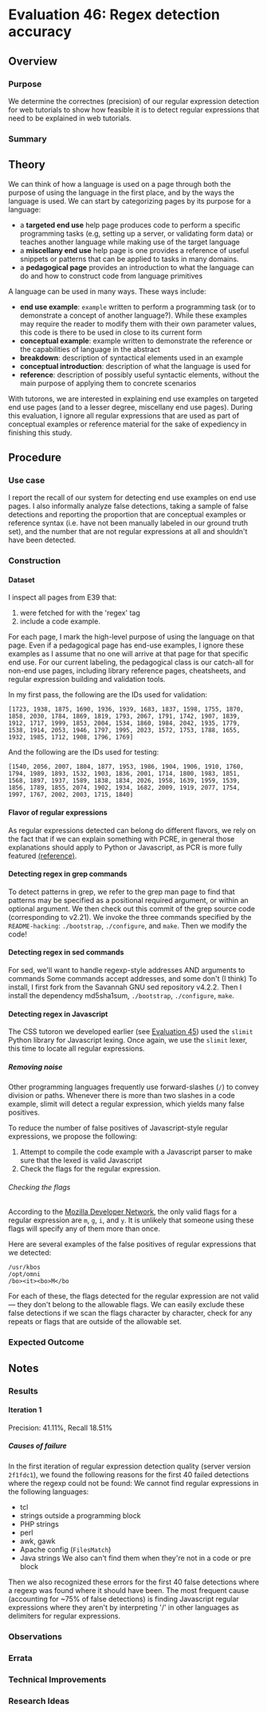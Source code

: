# Evaluation 46: Regex detection accuracy

## Overview

### Purpose

We determine the correctnes (precision) of our regular expression detection for web tutorials to show how feasible it is to detect regular expressions that need to be explained in web tutorials.

### Summary

## Theory

We can think of how a language is used on a page through both the purpose of using the language in the first place, and by the ways the language is used.  We can start by categorizing pages by its purpose for a language:
* a __targeted end use__ help page produces code to perform a specific programming tasks (e.g, setting up a server, or validating form data) or teaches another language while making use of the target language
* a __miscellany end use__ help page is one provides a reference of useful snippets or patterns that can be applied to tasks in many domains.
* a __pedagogical page__ provides an introduction to what the language can do and how to construct code from language primitives

A language can be used in many ways.  These ways include:

* __end use example__: `example` written to perform a programming task (or to demonstrate a concept of another language?).  While these examples may require the reader to modify them with their own parameter values, this code is there to be used in close to its current form
* __conceptual example__: example written to demonstrate the reference or the capabilities of language in the abstract
* __breakdown__: description of syntactical elements used in an example
* __conceptual introduction__: description of what the language is used for
* __reference__: description of possibly useful syntactic elements, without the main purpose of applying them to concrete scenarios

With tutorons, we are interested in explaining end use examples on targeted end use pages (and to a lesser degree, miscellany end use pages).  During this evaluation, I ignore all regular expressions that are used as part of conceptual examples or reference material for the sake of expediency in finishing this study.

## Procedure

### Use case

I report the recall of our system for detecting end use examples on end use pages.  I also informally analyze false detections, taking a sample of false detections and reporting the proportion that are conceptual examples or reference syntax (i.e. have not been manually labeled in our ground truth set), and the number that are not regular expressions at all and shouldn't have been detected.

### Construction

#### Dataset

I inspect all pages from E39 that:

1. were fetched for with the 'regex' tag
2. include a code example.

For each page, I mark the high-level purpose of using the language on that page.  Even if a pedagogical page has end-use examples, I ignore these examples as I assume that no one will arrive at that page for that specific end use.  For our current labeling, the pedagogical class is our catch-all for non-end use pages, including library reference pages, cheatsheets, and regular expression building and validation tools.

In my first pass, the following are the IDs used for validation:

    [1723, 1938, 1875, 1690, 1936, 1939, 1683, 1837, 1598, 1755, 1870, 1858, 2030, 1784, 1869, 1819, 1793, 2067, 1791, 1742, 1907, 1839, 1912, 1717, 1999, 1853, 2004, 1534, 1860, 1984, 2042, 1935, 1779, 1538, 1914, 2053, 1946, 1797, 1995, 2023, 1572, 1753, 1788, 1655, 1932, 1985, 1712, 1908, 1796, 1769]

And the following are the IDs used for testing:

    [1540, 2056, 2007, 1804, 1877, 1953, 1986, 1904, 1906, 1910, 1760, 1794, 1989, 1893, 1532, 1903, 1836, 2001, 1714, 1800, 1983, 1851, 1568, 1897, 1937, 1589, 1838, 1834, 2026, 1958, 1639, 1959, 1539, 1856, 1789, 1855, 2074, 1902, 1934, 1682, 2009, 1919, 2077, 1754, 1997, 1767, 2002, 2003, 1715, 1840]

#### Flavor of regular expressions

As regular expressions detected can belong do different flavors, we rely on the fact that if we can explain something with PCRE, in general those explanations should apply to Python or Javascript, as PCR is more fully featured [(reference)](https://web.archive.org/web/20120119201049/http://www.regular-expressions.info/refflavors.html).

#### Detecting regex in grep commands

To detect patterns in grep, we refer to the grep man page to find that patterns may be specified as a positional required argument, or within an optional argument.  We then check out this commit of the grep source code (corresponding to v2.21).  We invoke the three commands specified by the `README-hacking`: `./bootstrap`, `./configure`, and `make`.  Then we modify the code!

#### Detecting regex in sed commands

For sed, we'll want to handle regexp-style addresses AND arguments to commands
Some commands accept addresses, and some don't (I think)
To install, I first fork from the Savannah GNU sed repository v4.2.2.  Then I install the dependency md5sha1sum, `./bootstrap`, `./configure`, `make`.

#### Detecting regex in Javascript

The CSS tutoron we developed earlier (see [Evaluation 45](../eval/eval45)) used the `slimit` Python library for Javascript lexing.  Once again, we use the `slimit` lexer, this time to locate all regular expressions.

##### Removing noise

Other programming languages frequently use forward-slashes (`/`) to convey division or paths.  Whenever there is more than two slashes in a code example, slimit will detect a regular expression, which yields many false positives.

To reduce the number of false positives of Javascript-style regular expressions, we propose the following:

1. Attempt to compile the code example with a Javascript parser to make sure that the lexed is valid Javascript
2. Check the flags for the regular expression.

###### Checking the flags

According to the [Mozilla Developer Network](https://developer.mozilla.org/en-US/docs/Web/JavaScript/Reference/Global_Objects/RegExp), the only valid flags for a regular expression are `m`, `g`, `i`, and `y`.  It is unlikely that someone using these flags will specify any of them more than once.

Here are several examples of the false positives of regular expressions that we detected:

    /usr/kbos
    /opt/omni
    /bo><it><bo>M</bo

For each of these, the flags detected for the regular expression are not valid — they don't belong to the allowable flags.  We can easily exclude these false detections if we scan the flags character by character, check for any repeats or flags that are outside of the allowable set.

### Expected Outcome

## Notes

### Results

#### Iteration 1

Precision: 41.11%, Recall 18.51%

##### Causes of failure

In the first iteration of regular expression detection quality (server version `2f1fdc1`), we found the following reasons for the first 40 failed detections where the regexp could not be found:
We cannot find regular expressions in the following languages:
* tcl
* strings outside a programming block
* PHP strings
* perl
* awk, gawk
* Apache config (`FilesMatch`)
* Java strings
We also can't find them when they're not in a code or pre block

Then we also recognized these errors for the first 40 false detections where a regexp was found where it should have been.  The most frequent cause (accounting for ~75% of false detections) is finding Javascript regular expressions where they aren't by interpreting '/' in other languages as delimiters for regular expressions.

### Observations

### Errata

### Technical Improvements

### Research Ideas
 
